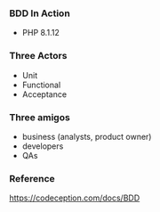### BDD In Action

- PHP 8.1.12

### Three Actors

- Unit
- Functional
- Acceptance

### Three amigos

- business (analysts, product owner)
- developers
- QAs

### Reference

https://codeception.com/docs/BDD
